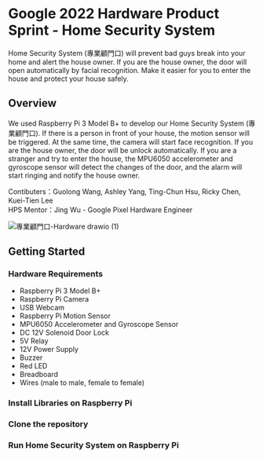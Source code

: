 # Google 2022 Hardware Product Sprint - Home Security System
Home Security System (專業顧門口) will prevent bad guys break into your home and alert the house owner. If you are the house owner, the door will open automatically by facial recognition. Make it easier for you to enter the house and protect your house safely. 

## Overview
We used Raspberry Pi 3 Model B+ to develop our Home Security System (專業顧門口). If there is a person in front of your house, the motion sensor will be triggered. At the same time, the camera will start face recognition. If you are the house owner, the door will be unlock automatically. If you are a stranger and try to enter the house, the MPU6050 accelerometer and gyroscope sensor will detect the changes of the door, and the alarm will start ringing and notify the house owner. 

Contibuters：Guolong Wang, Ashley Yang, Ting-Chun Hsu, Ricky Chen, Kuei-Tien Lee  
HPS Mentor：Jing Wu - Google Pixel Hardware Engineer  
  
![專業顧門口-Hardware drawio (1)](https://user-images.githubusercontent.com/23274642/186562664-f117c5c7-3981-4216-ad2e-177884fa7e14.png)

## Getting Started
### Hardware Requirements
- Raspberry Pi 3 Model B+ 
- Raspberry Pi Camera
- USB Webcam
- Raspberry Pi Motion Sensor
- MPU6050 Accelerometer and Gyroscope Sensor
- DC 12V Solenoid Door Lock
- 5V Relay
- 12V Power Supply
- Buzzer
- Red LED
- Breadboard
- Wires (male to male, female to female)

### Install Libraries on Raspberry Pi
### Clone the repository
### Run Home Security System on Raspberry Pi

